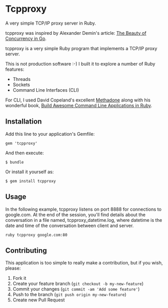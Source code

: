 # Tcpproxy

A very simple TCP/IP proxy server in Ruby.

tcpproxy was inspired by Alexander Demin's article:
[The Beauty of Concurrency in Go](http://pragprog.com/magazines/2012-06/the-beauty-of-concurrency-in-go).

tcpproxy is a very simple Ruby program that implements a TCP/IP proxy server.

This is not production software :-) I built it to explore a number of Ruby features:

* Threads
* Sockets
* Command Line Interfaces (CLI)

For CLI, I used David Copeland's excellent [Methadone](https://github.com/davetron5000/methadone) along with his wonderful book, [Build Awesome Command Line Applications in Ruby](http://pragprog.com/book/dccar/build-awesome-command-line-applications-in-ruby]).


## Installation

Add this line to your application's Gemfile:

    gem 'tcpproxy'

And then execute:

    $ bundle

Or install it yourself as:

    $ gem install tcpproxy


## Usage

In the following example, tcpproxy listens on port 8888 for connections to google.com. At the end of the session, you'll find details about the conversation in a file named, tcpproxy_datetime.log, where datetime is the date and time of the conversation between client and server.

	ruby tcpproxy google.com:80
  

## Contributing

This application is too simple to really make a contribution, but if you wish, please:

1. Fork it
2. Create your feature branch (`git checkout -b my-new-feature`)
3. Commit your changes (`git commit -am 'Add some feature'`)
4. Push to the branch (`git push origin my-new-feature`)
5. Create new Pull Request
